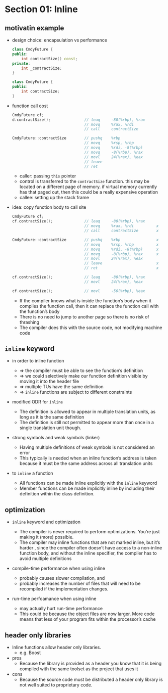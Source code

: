 Section 01: Inline
================================================================================
## motivatin example
* design choice: encapsulation vs performance
    ```cpp
    class CmdyFuture {
    public:
        int contractSize() const;
    private:
        int _contractSize;
    }

    class CmdyFuture {
    public:
        int contractSize;
    }
    ```

* function call cost
    ```cpp
    CmdyFuture cf;
    d.contractSize();               // leaq     -80(%rbp), %rax
                                    // movq     %rax, %rdi
                                    // call     contractSize

    CmdyFuture::contractSize        // pushq    %rbp
                                    // movq     %rsp, %rbp
                                    // movq     %rdi, -8(%rbp)
                                    // movq     -8(%rbp), %rax
                                    // movl     24(%rax), %eax
                                    // leave
                                    // ret
    ```
    * caller: passing `this` pointer
    * control is transferred to the `contractSize` function. this may be located 
    on a different page of memory. if virtual memory currently has that paged 
    out, then this could be a really expensive operation
    * callee: setting up the stack frame

* idea: copy function body to call site
    ```cpp
    CmdyFuture cf;
    cf.contractSize();              // leaq     -80(%rbp), %rax         
                                    // movq     %rax, %rdi          x
                                    // call     contractSize        x

    CmdyFuture::contractSize        // pushq    %rbp                x
                                    // movq     %rsp, %rbp          x
                                    // movq     %rdi, -8(%rbp)      x
                                    // movq     -8(%rbp), %rax      x
                                    // movl     24(%rax), %eax
                                    // leave                        x
                                    // ret                          x

    cf.contractSize();              // leaq     -80(%rbp), %rax         
                                    // movl     24(%rax), %eax

    cf.contractSize();              // movl     -56(%rbp), %eax
    ```
    * If the compiler knows what is inside the function’s body when it compiles 
    the function call, then it can replace the function call with the function’s 
    body
    * There is no need to jump to another page so there is no risk of thrashing
    * The compiler does this with the source code, not modifying machine code

## `inline` keyword
* in order to inline function
    * => the compiler must be able to see the function’s definition
    * => we could selectively make our function definition visible by moving it 
    into the header file
    * => multiple TUs have the same definition
    * => `inline` functions are subject to different constraints

* modified ODR for `inline` 
    * The definition is allowed to appear in multiple translation units, as long 
    as it is the same definition 
    * The definition is still not permitted to appear more than once in a single 
    translation unit though.

* strong symbols and weak symbols (linker)
    * Having multiple definitions of weak symbols is not considered an error
    * This typically is needed when an inline function’s address is taken 
    because it must be the same address across all translation units

* to `inline` a function
    * All functions can be made inline explicitly with the `inline` keyword
    * Member functions can be made implicitly inline by including their 
    definition within the class definition.

## optimization
* `inline` keyword and optimization
    * The compiler is never required to perform optimizations. You’re just 
    making it (more) possible. 
    * The compiler may inline functions that are not marked inline, but it’s 
    harder , since the compiler often doesn’t have access to a non-inline 
    function body, and without the inline specifier, the compiler has to avoid 
    multiple definitions

* compile-time performance when using inline 
    * probably causes slower compilation, and 
    * probably increases the number of files that will need to be recompiled 
    if the implementation changes.
    
* run-time perfoamance when using inline
    * may actually hurt run-time performance
    * This could be because the object files are now larger. More code means 
    that less of your program fits within the processor’s cache

## header only libraries
* Inline functions allow header only libraries. 
    * e.g. Boost
* pros
    * Because the library is provided as a header you know that it is being 
    compiled with the same toolset as the project that uses it
* cons
    * Because the source code must be distributed a header only library is not 
    well suited to proprietary code.